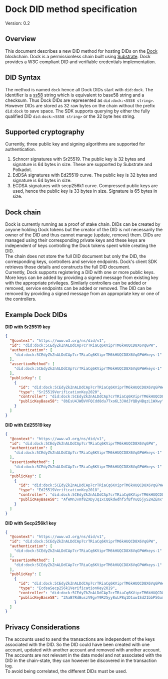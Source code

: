 # Dock DID method specification

Version: 0.2

## Overview
This document describes a new DID method for hosting DIDs on the [Dock](https://dock.io/) blockchain. Dock is a permissionless
chain built using [Substrate](https://www.parity.io/substrate/). Dock provides a W3C compliant DID and verifiable credentials
implementation.  

## DID Syntax
The method is named `dock` hence all Dock DIDs start with `did:dock`. The identifier is a [ss58](https://github.com/paritytech/substrate/wiki/External-Address-Format-(SS58))
string which is equivalent to base58 string and a checksum. Thus Dock DIDs are represented as `did:dock:<SS58 string>`.
However DIDs are stored as 32 raw bytes on the chain without the prefix `did:dock` to save space. The SDK supports querying
by either the fully qualified DID `did:dock:<SS58 string>` or the 32 byte hex string.

## Supported cryptography

Currently, three public key and signing algorithms are supported for authentication.

1. Schnorr signatures with Sr25519. The public key is 32 bytes and signature is 64 bytes in size. These are supported by Substrate and Polkadot.
1. EdDSA signatures with Ed25519 curve. The public key is 32 bytes and signature is 64 bytes in size.
1. ECDSA signatures with secp256k1 curve. Compressed public keys are used, hence the public key is 33 bytes in size. Signature is 65 bytes in size.

## Dock chain
Dock is currently running as a proof of stake chain. DIDs can be created
by anyone holding Dock tokens but the creator of the DID is not necessarily the owner of the DID and thus cannot manage
(update, remove) them. DIDs are managed using their corresponding private keys and these keys are independent of keys
controlling the Dock tokens spent while creating the DID.  
The chain does not store the full DID document but only the DID, the corresponding keys, controllers and service endpoints. 
Dock's client SDK retrieves those details and constructs the full DID document.  
Currently, Dock supports registering a DID with one or more public keys. More keys can be added by providing a
signed message from existing key with the appropriate privileges. Similarly controllers can be added or removed, service endpoints 
can be added or removed.  The DID can be removed by providing a signed message from an appropriate key or one of the controllers. 

## Example Dock DIDs

**DID with Sr25519 key**

```json
{
  "@context": "https://www.w3.org/ns/did/v1",
  "id": "did:dock:5CEdyZkZnALDdCAp7crTRiaCq6KViprTM6kHUQCD8X6VqGPW",
  "authentication": [
    "did:dock:5CEdyZkZnALDdCAp7crTRiaCq6KViprTM6kHUQCD8X6VqGPW#keys-1"
  ],
  "assertionMethod": [
    "did:dock:5CEdyZkZnALDdCAp7crTRiaCq6KViprTM6kHUQCD8X6VqGPW#keys-1"
  ],
  "publicKey": [
    {
      "id": "did:dock:5CEdyZkZnALDdCAp7crTRiaCq6KViprTM6kHUQCD8X6VqGPW#keys-1",
      "type": "Sr25519VerificationKey2020",
      "controller": "did:dock:5CEdyZkZnALDdCAp7crTRiaCq6KViprTM6kHUQCD8X6VqGPW",
      "publicKeyBase58": "8bEsU4JWBVVFQCdd8du7Txo6L3JHdJYQByHBqzL1WXwy"
    }
  ]
}
```

**DID with Ed25519 key**

```json
{
  "@context": "https://www.w3.org/ns/did/v1",
  "id": "did:dock:5CEdyZkZnALDdCAp7crTRiaCq6KViprTM6kHUQCD8X6VqGPW",
  "authentication": [
    "did:dock:5CEdyZkZnALDdCAp7crTRiaCq6KViprTM6kHUQCD8X6VqGPW#keys-1"
  ],
  "assertionMethod": [
    "did:dock:5CEdyZkZnALDdCAp7crTRiaCq6KViprTM6kHUQCD8X6VqGPW#keys-1"
  ],
  "publicKey": [
    {
      "id": "did:dock:5CEdyZkZnALDdCAp7crTRiaCq6KViprTM6kHUQCD8X6VqGPW#keys-1",
      "type": "Ed25519VerificationKey2018",
      "controller": "did:dock:5CEdyZkZnALDdCAp7crTRiaCq6KViprTM6kHUQCD8X6VqGPW",
      "publicKeyBase58": "AfeMnJvmf8ZXDyJq1xCQQkdwdhfSfBfVuQ5jyS2HZEmx"
    }
  ]
}
```

**DID with Secp256k1 key**

```json
{
  "@context": "https://www.w3.org/ns/did/v1",
  "id": "did:dock:5CEdyZkZnALDdCAp7crTRiaCq6KViprTM6kHUQCD8X6VqGPW",
  "authentication": [
    "did:dock:5CEdyZkZnALDdCAp7crTRiaCq6KViprTM6kHUQCD8X6VqGPW#keys-1"
  ],
  "assertionMethod": [
    "did:dock:5CEdyZkZnALDdCAp7crTRiaCq6KViprTM6kHUQCD8X6VqGPW#keys-1"
  ],
  "publicKey": [
    {
      "id": "did:dock:5CEdyZkZnALDdCAp7crTRiaCq6KViprTM6kHUQCD8X6VqGPW#keys-1",
      "type": "EcdsaSecp256k1VerificationKey2019",
      "controller": "did:dock:5CEdyZkZnALDdCAp7crTRiaCq6KViprTM6kHUQCD8X6VqGPW",
      "publicKeyBase58": "2AaB7RdBuszV9gvY9R25yy8uLP8q1D1uw1Sd21bbP5Gum"
    }
  ]
}
```

## Privacy Considerations
The accounts used to send the transactions are independent of the keys associated with the DID. So the DID could have been created with one account, updated with another account and removed with another account. The accounts are not relevant
in the data model and not associated with the DID in the chain-state, they can however be discovered in the transaction log.  
To avoid being correlated, the different DIDs must be used.
